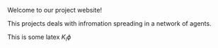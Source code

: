 Welcome to our project website! 

This projects deals with infromation spreading in a network of agents.

This is some latex $K_{i}\phi$



